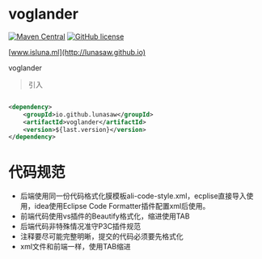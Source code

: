 # voglander

[![Maven Central](https://img.shields.io/maven-central/v/io.github.lunasaw/voglander)](https://mvnrepository.com/artifact/io.github.lunasaw/voglander)
[![GitHub license](https://img.shields.io/badge/MIT_License-blue.svg)](https://raw.githubusercontent.com/lunasaw/voglander/master/LICENSE)

[www.isluna.ml](http://lunasaw.github.io)

voglander



> 引入

```xml

<dependency>
    <groupId>io.github.lunasaw</groupId>
    <artifactId>voglander</artifactId>
    <version>${last.version}</version>
</dependency>
```

# 代码规范

- 后端使用同一份代码格式化膜模板ali-code-style.xml，ecplise直接导入使用，idea使用Eclipse Code Formatter插件配置xml后使用。
- 前端代码使用vs插件的Beautify格式化，缩进使用TAB
- 后端代码非特殊情况准守P3C插件规范
- 注释要尽可能完整明晰，提交的代码必须要先格式化
- xml文件和前端一样，使用TAB缩进
